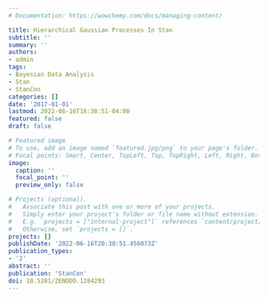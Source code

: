 ```yaml
---
# Documentation: https://wowchemy.com/docs/managing-content/

title: Hierarchical Gaussian Processes In Stan
subtitle: ''
summary: ''
authors:
- admin
tags:
- Bayesian Data Analysis
- Stan
- StanCon
categories: []
date: '2017-01-01'
lastmod: 2022-06-16T16:38:51-04:00
featured: false
draft: false

# Featured image
# To use, add an image named `featured.jpg/png` to your page's folder.
# Focal points: Smart, Center, TopLeft, Top, TopRight, Left, Right, BottomLeft, Bottom, BottomRight.
image:
  caption: ''
  focal_point: ''
  preview_only: false

# Projects (optional).
#   Associate this post with one or more of your projects.
#   Simply enter your project's folder or file name without extension.
#   E.g. `projects = ["internal-project"]` references `content/project/deep-learning/index.md`.
#   Otherwise, set `projects = []`.
projects: []
publishDate: '2022-06-16T20:38:51.456073Z'
publication_types:
- '2'
abstract: ''
publication: 'StanCon'
doi: 10.5281/ZENODO.1284293
---
```

